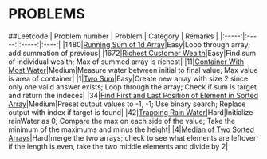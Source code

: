 # PROBLEMS

##Leetcode
| Problem number | Problem | Category | Remarks |
|:-----:|:-----:|:-----:|:----:|
|1480|[Running Sum of 1d Array](./RunningSumOf1dArray.java)|Easy|Loop through array; add summation of previous|
|1672|[Richest Customer Wealth](./RichestCustomerWealth.java)|Easy|Find sum of individual wealth; Max of summed array is richest|
|11|[Container With Most Water](./ContainerWithMostWater.java)|Medium|Measure water between initial to final value; Max value is area of container|
|1|[Two Sum](./TwoSum.java)|Easy|Create new array with size 2 since only one valid answer exists; Loop through the array; Check if sum is target and return the indeces|
|34|[Find First and Last Position of Element in Sorted Array](./FindFirstAndLastPositionOfElementInSortedArray.java)|Medium|Preset output values to -1, -1; Use binary search; Replace output with index if target is found| 
|42|[Trapping Rain Water](./TrappingRainWater.java)|Hard|Initialize rainWater as 0; Compare the max on each side of the value; Take the minimum of the maximums and minus the height|
|4|[Median of Two Sorted Arrays](./MedianOfTwoSortedArrays.java)|Hard|merge the two arrays; check to see what elements are leftover; if the length is even, take the two middle elements and divide by 2|
